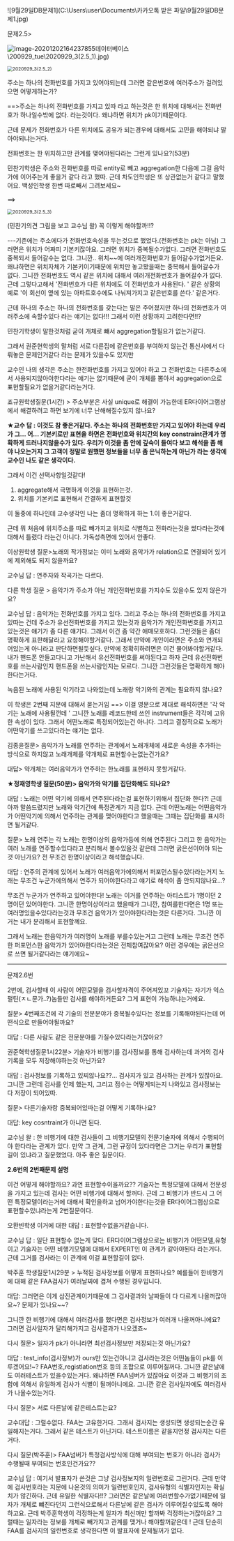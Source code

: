 ![9월29일DB문제1](C:\Users\user\Documents\카카오톡 받은 파일\9월29일DB문제1.jpg)

문제2.5>

![image-20201202164237855](C:\Users\user\Desktop\md\(윤영)데이터베이스\200929_tue\2020929_3(2.5_1).jpg)



<img src="C:\Users\user\Desktop\md\(윤영)데이터베이스\200929_tue\2020929_3(2.5_2).png" alt="2020929_3(2.5_2)" style="zoom:75%;" /> 

주소는 하나의 전화번호를 가지고 있어야되는데 그러면 같은번호에 여러주소가 걸려있으면 어떻게하는가?

==>주소는 하나의 전화번호를 가지고 있따 라고 하는것은 한 위치에 대해서는 전화번호가 하나일수밖에 없다. 라는것이다. 왜냐하면 위치가 pk이기때문이다. 

근데 문제가 전화번호가 다른 위치에도 공유가 되는경우에 대해서도 고민을 해야되냐 말아야되냐는거다.

전화번호는 한 위치하고만 관계를 맺어야된다라는 그런게 있나요?(53분)

민찬기학생은 주소와 전화번호를 따로 entity로 빼고 aggregation한  다음에 그걸 음악가에 이어주는게 좋을거 같다 라고 했따.  근데 차도인학생은 또 상관없는거 같다고 말했어요. 백성인학생 한번 따로빼서 그려보세요~ 

==>

<img src="C:\Users\user\Desktop\md\(윤영)데이터베이스\200929_tue\2020929_3(2.5_3).png" alt="2020929_3(2.5_3)" style="zoom:75%;" /> 

(민찬기의견 그림을 보고 교수님 왈) 꼭 이렇게 해야할까!!?

---기존에는 주소에다가 전화번호속성을 두는것으로 했었다.(전화번호는 pk는 아님) 그러면은 위치가 어짜피 기본키잖아요. 그러면 위치가 중복될수가없다. 그러면 전화번호도 중복되서 들어갈수는 없다. 그니깐.. 위치~~에 여러개전화번호가 들어갈수가없거든요. 왜냐하면은 위치자체가 기본키이기때문에 위치만 놓고봤을때는 중복해서 들어갈수가 없다. 그니깐 전화번호도 역시 같은 위치에 대해서 여러개전화번호가 들어갈수가 없다. 근데 그렇다고해서 '전화번호가 다른 위치에도 이 전화번호가 사용된다. ' 같은 상황의 예로 '이 회선이 옆에 있는 아파트호수에도 나눠져가지고 같은번호를 쓴다.'  같은거다.

근데 하나의 주소는 하나의 전화번호를 갖는다는 말은 주어졌지만 하나의 전화번호가 여러주소에 속할수있다 라는 얘기는 없다!!! 그래서 이런 상황까지 고려한다면!!? 

 민찬기학생이 말한것처럼 굳이 개체로 뺴서 aggregation할필요가 없는거같다.

그래서 권준현학생의 말처럼 서로 다른집에 같은번호를 부여하지 않는건 통신사에서 다뤄놓은 문제인거같다 라는 문제가 있을수도 있지만

 교수인 나의 생각은 주소는 한전화번호를 가지고 있어야 하고 그 전화번호는 다른주소에서 사용되지않아야한다라는 얘기는 없기때문에 굳이 개체를 뽑아서 aggregation으로 표현할필요가 없을거같다라는거다.



죠규원학생질문(1시간) > 주소부분은 사실 unique로 해결이 가능한데 ER다이어그램상에서 해결하려고 하면 보기에 너무 난해해질수있지 않나요?

**★교수 답 : 이것도 참 좋은거같다. 주소는 하나의 전화번호만 가지고 있어야 하는데 우리가 그... 어... 기본키로만 표현을 하면은 전화번호와 위치간의 key constraint관계가 명확하게 드러나지않을수가 있다. 우리가 이것을 좀 안에 깊숙이 들여다 보고 해석을 좀 해야 나오는거지 그 고객이 정말로 원했떤 정보들을 너무 좀 은닉하는게 아닌가 라는 생각에 교수인 나도 같은 생각이다.**

그래서 이건 선택사항일것같다!

1. aggregate해서 극명하게 이것을 표현하는것.
2. 위치를 기본키로 표현해서 간결하게 표현할것

 이 둘중에 하나인데 교수생각인 나는 좀더 명확하게 하는 1.이 좋은거같다.

 근데 뭐 처음에 위치주소를 따로 빼가지고 위치로 식별하고 전화라는것을 썼다라는것에대해서  틀렸다 라는건 아니다. 가독성측면에 있어서 안좋다.



이상원학생 질문>노래의 작가정보는 이미 노래와 음악가가 relation으로 연결되어 있기에 제외해도 되지 않을까요?

교수님 답 : 연주자와 작곡가는 다르다.



다른 학생 질문  > 음악가가 주소가 아닌 개인전화번호를 가지수도 있을수도 있지 않은가요?

교수님 답 : 음악가는 전화번호를 가지고 있다. 그리고 주소는 하나의 전화번호를 가지고 있따는 건데 주소가 유선전화번호를 가지고 있는것과 음악가가 개인전화번호를 가지고 있는것은 얘기가 좀 다른 얘기다. 그래서 이건 좀 약간 애매모호하다. 그런것들은 좀더 명확하게 표햔해달라고 요청해야할거같다. 그래서 만약에 개인이라면은 주소와 연개되어있는게 아니라고 판단하면될듯싶다. 만약에 정확히하려면은 이건 물어봐야할거같다. 내가 핸드폰 안들고다니고 가난해서 유선전화번호를 써야된다고 하자 근데 유선전화번호를 쓰는사람인지 핸드폰을 쓰는사람인지는 모르다. 그니깐 그런것들은 명확하게 해야한다는거다.



녹음된 노래에 사용된 악기라고 나와있는데 노래랑 악기와의 관계는 필요하지 않나요? 

이 학생은 2번째 지문에 대해서 묻는거임 ==> 이걸 영문으로 제대로 해석하면은 '각 악기는 노래에 사용될껀데 ' 그니깐 노래를 레코드한테 쓰인 instrument들은 각각에 고유한 속성이 있다. 그래서 어떤노래로 특정되어있는건 아니다. 그리고 결정적으로 노래가 어떤악기를 쓰고있다라는 얘기는 없다.



김종윤질문> 음악가가 노래를 연주하는 관계에서 노래개체에 새로운 속성을 추가하는 방식으로 하지않고 노래개체를 약개체로 표현할수는없는건가요?

대답> 약개체는 여러음악가가 연주하는 한노래를 표현하지 못할거같다.



**★정재영학생 질문(50분)> 음악가와 악기를 집단화해도 되나요?**

대답 : 노래는 어떤 악기에 의해서 연주된다라는걸 표현하기위해서 집단화 한다?!  근데 아까 말씀드렸지만 노래와 악기간에 특정관계가 지금 없다. 근데 어떤노래는 어떤음악가가 어떤악기에 의해서 연주하는 관계를 맺어야한다고 했을때는 그때는 집단화를 표시하면 될거같다.  



질문> 노래 연주는 각 노래는 한명이상의 음악가등에 의해 연주된다 그리고 한 음악가는 여러 노래를 연주할수있다라고 분리해서 볼수있을것 같은데 그러면 굵은선이어야 되는것 아닌가요? 전 무조건 한명이상이라고 해석했습니다.

대답 : 연주의 관계에 있어서 노래가 여러음악가에의해서 퍼포먼스될수있다라는거지 노래는 무조건 누군가에의해서 연주가 되어야한다라고 얘기로 해석이 좀 안되지않나요...?

무조건 누군가가 연주하고 있어야한다! 노래는 이거를 연주하는 아티스트가 1명이던 2명이던 있어야한다. 그니깐 한명이상이라고 했을때가 그니깐, 참여를한다면은  1명 또는 여러명있을수있다라는것과 무조건 음악가가 있어야한다라는것은 다른거다. 그니깐 이거는 내가 분리해서 표현할꼐요. 

그래서 노래는 한음악가가 여러명이 노래를 부를수있는거고 그런데 노래는 무조건 연주한 퍼포먼스한 음악가가 있어야한다라는것은 전체참여잖아요? 이런 경우에는 굵은선으로 쓰면 될거같다라는 얘기에요~

-----------------------------------------------------



문제2.6번

2번에, 검사할때 이 사람이 어떤모델을 검사할자격이 주어져있꼬 기술자는 자기가 익스펄틴(ㅈㄴ문가..?)놈들만 검사를 해야하거든요? 그게 표현이 가능하냐는거에요.



질문> 4번째조건에 각 기술의 전문분야가 중복될수있다는 정보를 기록해야된다는데 어떤식으로 만들어야될까요?

대답 : 다른 사람도 같은 전문분야를 가질수있다라는거잖아요?



권준혁학생질문1시22분> 기술자가 비행기를 검사정보를 통해 검사하는데 과거의 검사기록을 모두 저장해야하는것 아닌가요?

대답 : 검사정보를 기록하고 있찌않나요??... 검사지가 있고 검사하는 관계가 있잖아요. 그니깐 그런데 검사를 언제 했는지, 그리고 점수는 어떻게되는지 나와있고 검사정보는 다 저장이 되어있따.

질문> 다른기술자랑 중복되어있따는걸 어떻게 기록하나요?

대답: key cosntraint가 아니면 된다.





교수님 왈 : 한 비행기에 대한 검사들이 그 비행기모델의 전문기술자에 의해서 수행되어야 한다라는 관계가 있다. 만약 그 관계, 그런 규정이 있다라면은 그거는 우리가 표현할 길이 있냐라고 질문했었다. 아주 좋은 질문이다. 

**2.6번의 2번째문제 설명**

이건 어떻게 해야할까요? 과연 표현할수이을까요?? 기술자는 특정모델에 대해서 전문성을 가지고 있는데 검사는 어떤 비행기에 대해서 할꺼다. 근데 그 비행기가 반드시 그 어떤 특정모델이라는거에 대해서 확인을하고 넘어가야한다는것을 ER다이어그램상으로 표현할수있냐라는게 2번질문이다.

오환빈학생 이거에 대한 대답 : 표현할수없을거같습니다.

교수님 답 : 일단 표현할수 없는게 맞다. ER다이어그램상으로는 비행기가 어떤모델,유형이고 기술자는 어떤 비행기모델에 대해서 EXPERT인 이 관계가 같아야된다 라는거다. 근데 그거를 검사라는 이 관계에 이걸 표현할길이 없다.



박주훈 학생질문1시29분 > 누적된 검사정보를 어떻게 표현하나요? 예를들어 한비행기에 대해 같은 FAA검사가 여러날짜에 겹쳐 수행된 경우입니다.

대답: 그러면은 이게 삼진관계이기때문에 그 검사결과와 날짜들이 다 다르게 나올꺼잖아요~? 문제가 있나요~~?

그니깐 한 비행기에 대해서 여러검사를 했다면은 검사정보가 여러개 나올꺼아니에요? 그러면 검사일자가 달리해가지고 검사결과가 나오겠죠~

다시 질문> 일자가 pk가 아니라면 최선검사정보만 저장되는것 아닌가요?

대답 : test_info(검사정보)가 ours만 있는건아니고 검사라는것은 어떤놈들이 pk를 이루겠어요!~? FAA번호,registlation번호 등의 조합으로 이루어질꺼다. 그니깐 같은날에도 여러테스트가 있을수있는거다. 왜냐하면 FAA넘버가 있잖아요 이것과 그 비행기의 조합에 의해서 유일하게 검사가 식별이 될꺼아니에요. 그니깐 같은 검사일자에도 여러검사가 나올수있는거다.

다시 질문> 서로 다른날에 같은테스트는요?

교수대답 : 그럴수없다. FAA는 고유한거다. 그래서 검사지는 생성되면 생성되는순간 유일해지는거다. 그래서 같은 테스트가 아닌거다. 테스트이름은 같을지언정 검사지는 다른거다.

다시 질문(박주훈)> FAA넘버가 특정검사방식에 대해 부여되는 번호가 아니라 검사가 수행될때 부여되는 번호인건가요??

교수닙 답 : 여기서 발표자가 쓴것은 그냥 검사정보지의 일련번호로 그린거다.  근데 만약에 검사번호라는 지문에 나온것의 의미가 일련번호인지, 검사유형의 식별자인지는 확실치가 않긴하다. 근데 유일한 식별자다!!? 그러면은 같은날에 여러번할수가없기때문에 일자가 개체로 뺴진다던지 그런식으로해서 다른날에 같은 검사가 이루어질수있도록 해야하고요. 근데 박주훈학생이 걱정하는게 일자가 최신꺼만 할까봐 걱정하는거잖아요? 그럴때는 일자라는 정보를 개체로 빼가지고 관계를 맺거나 해야할꺼같은데 ! 근데 단순히 FAA를 검사지의 일련번호로 생각한다면 이 발표자에 문제될꺼가 없다.

 



